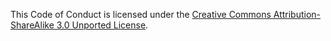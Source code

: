 This Code of Conduct is licensed under the [Creative Commons
Attribution-ShareAlike 3.0 Unported
License](https://creativecommons.org/licenses/by-sa/3.0/).
